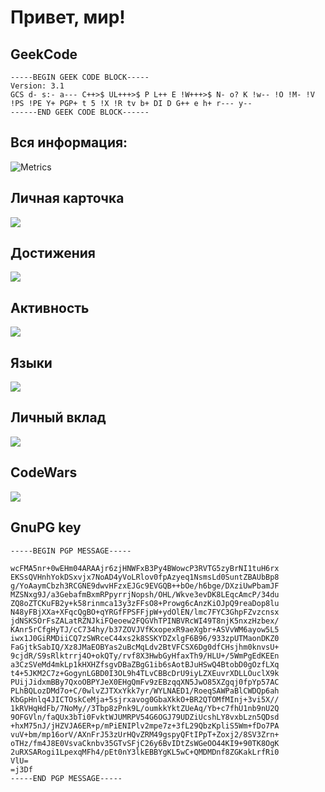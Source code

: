 # Привет, мир!

## GeekCode
```
-----BEGIN GEEK CODE BLOCK-----
Version: 3.1
GCS d- s:- a--- C++>$ UL+++>$ P L++ E !W+++>$ N- o? K !w-- !O !M- !V !PS !PE Y+ PGP+ t 5 !X !R tv b+ DI D G++ e h+ r--- y--
------END GEEK CODE BLOCK------
```
## Вся информация:
![Metrics](https://metrics.lecoq.io/AlexanderLivanov?template=classic&base.header=0&gists=1&lines=1&config.timezone=Russia%2FMoscow)

## Личная карточка
![](https://github-profile-summary-cards.vercel.app/api/cards/profile-details?username=AlexanderLivanov&theme=default)

## Достижения
![](https://github-profile-trophy.vercel.app/?username=AlexanderLivanov)

## Активность
![](https://github-readme-streak-stats.herokuapp.com/?user=AlexanderLivanov)

## Языки
![](https://github-readme-stats.vercel.app/api/top-langs/?username=AlexanderLivanov&layout=compact)

## Личный вклад
![](https://github-readme-stats.vercel.app/api?username=AlexanderLivanov)

## CodeWars
![](https://www.codewars.com/users/TonyAlt/badges/large)

## GnuPG key
```
-----BEGIN PGP MESSAGE-----

wcFMA5nr+0wEHm04ARAAjr6zjHNWFxB3Py4BWowcP3RVTG5zyBrNI1tuH6rx
EKSsQVHnhYokDSxvjx7NoAD4yVoLRlov0fpAzyeq1NsmsLd0SuntZBAUbBp8
g/YoAaymCbzh3RCGNE9dwvHFzxEJGc9EVGQB++bOe/h6bge/DXziUwPbamJF
MZSNxg9J/a3GebafmBxmRPpyrrjNopsh/OHL/Wkve3evDK8LEqcAmcP/34du
ZQ8oZTCKuFB2y+k58rinmca13y3zFFsO8+Prowg6cAnzKiOJpQ9reaDop8lu
N48yFBjXXa+XFqcQgBO+qYRGfFPSFFjpW+ydOlEN/lmc7FYC3GhpFZvzcnsx
jdNSKSOrFsZALatRZNJkiFQeoew2FQGVhTPINBVRcWI49T8njK5nxzHzbex/
KAnr5rCfgHyTJ/cC734hy/b37ZOVJVfKxopexR9aeXgbr+ASVvWM6ayow5L5
iwx1J0GiRMDiiCQ7zSWRceC44xs2k8SSKYDZxlgF6B96/933zpUTMaonDKZ0
FaGjtkSabIQ/Xz8JMaEOBYas2uBcMqLdv2BtVFCSX6Dg0dfCHsjhm0knvsU+
9cjdR/S9sRlktrrj4O+okQTy/rvf8X3HwbGyHfaxTh9/HLU+/5WmPgEdKEEn
a3CzSVeMd4mkLp1kHXHZfsgvDBaZBgG1ib6sAotBJuHSwQ4BtobD0gOzfLXq
t4+5JKM2C7z+GogynLGBD0I3OL9h4TLvCBBcDrU9iyLZXEuvrXDLLOuclX9k
PUijJidxmBBy7QxoOBPYJeX0EHgQmFv9zEBzqqXN5JwO85XZgqj0fpYp57AC
PLhBQLozDMd7o+C/0wlvZJTXxYkk7yr/WYLNAED1/RoeqSAWPaBlCWDQp6ah
KbGpHnlq4JICTOskCeMja+5sjrxavog0GbaXkkO+BR2QTOMfMInj+3vi5X//
1kRVHqHdFb/7NoMy//3Tbp8zPnk9L/oumkkYktZUeAq/Yb+c7fhU1nb9nU2Q
9OFGVln/faQUx3bTi0FvktWJUMRPV54G6OGJ79UDZiUcshLY8vxbLzn5QDsd
+hxM75nJ/jHZVJA6ER+p/mPiENIPlv2mpe7z+3fL29QbzKpliS5Wm+fDo7PA
vuV+bm/mp16orV/AXnFrJ53zUrHQvZRM49gspyQFtIPpT+Zoxj2/8SV3Zrn+
oTHz/fm4J8E0VsvaCknbv35GTvSFjC26y6BvIDtZsWGeOO44KI9+90TK8OgK
2uRXSARogi1LpexqMFh4/pEt0nY3lkEBBYgKL5wC+QMDMDnf8ZGKakLrfRi0
VlU=
=j3Df
-----END PGP MESSAGE-----
```
